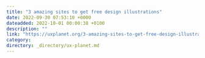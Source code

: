 ```yaml
---
title: "3 amazing sites to get free design illustrations"
date: 2022-09-30 07:53:10 +0000
dateadded: 2022-10-01 00:00:38 +0100
description: ""
link: "https://uxplanet.org/3-amazing-sites-to-get-free-design-illustrations-e2c70b9be16b?source=rss----819cc2aaeee0---4"
category:
directory: _directory/ux-planet.md
---
```

